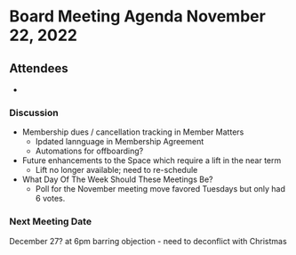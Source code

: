 # Board Meeting Agenda November 22, 2022

## Attendees
- 

### Discussion
- Membership dues / cancellation tracking in Member Matters
  - Ipdated lannguage in Membership Agreement
  - Automations for offboarding?
- Future enhancements to the Space which require a lift in the near term
  - Lift no longer available; need to re-schedule
- What Day Of The Week Should These Meetings Be?
  - Poll for the November meeting move favored Tuesdays but only had 6 votes.




### Next Meeting Date
December 27? at 6pm barring objection - need to deconflict with Christmas
